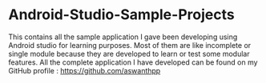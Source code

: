 # Android-Studio-Sample-Projects
This contains all the sample application I gave been developing using Android studio for learning purposes. Most of them are like incomplete or single module because they are developed to learn or test some modular features. All the complete application I have developed can be found on my GitHub profile : https://github.com/aswanthpp
